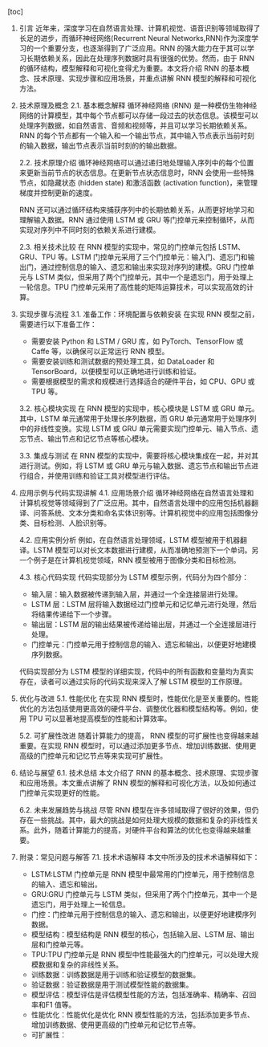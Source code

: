 
[toc]                    
                
                
1. 引言
   近年来，深度学习在自然语言处理、计算机视觉、语音识别等领域取得了长足的进步，而循环神经网络(Recurrent Neural Networks,RNN)作为深度学习的一个重要分支，也逐渐得到了广泛应用。RNN 的强大能力在于其可以学习长期依赖关系，因此在处理序列数据时具有很强的优势。然而，由于 RNN 的循环结构，模型解释和可视化变得尤为重要。本文将介绍 RNN 的基本概念、技术原理、实现步骤和应用场景，并重点讲解 RNN 模型的解释和可视化方法。

2. 技术原理及概念
   2.1. 基本概念解释
   循环神经网络 (RNN) 是一种模仿生物神经网络的计算模型，其中每个节点都可以存储一段过去的状态信息。该模型可以处理序列数据，如自然语言、音频和视频等，并且可以学习长期依赖关系。RNN 的每个节点都有一个输入和一个输出节点，其中输入节点表示当前时刻的输入数据，输出节点表示当前时刻的的输出数据。

   2.2. 技术原理介绍
   循环神经网络可以通过递归地处理输入序列中的每个位置来更新当前节点的状态信息。在更新节点状态信息时，RNN 会使用一些特殊节点，如隐藏状态 (hidden state) 和激活函数 (activation function)，来管理梯度并控制更新的速度。

   RNN 还可以通过循环结构来捕获序列中的长期依赖关系，从而更好地学习和理解输入数据。RNN 通过使用 LSTM 或 GRU 等门控单元来控制循环，从而实现对序列中不同时刻的依赖关系进行建模。

   2.3. 相关技术比较
   在 RNN 模型的实现中，常见的门控单元包括 LSTM、GRU、TPU 等。LSTM 门控单元采用了三个门控单元：输入门、遗忘门和输出门，通过控制信息的输入、遗忘和输出来实现对序列的建模。GRU 门控单元与 LSTM 类似，但采用了两个门控单元，其中一个是遗忘门，用于处理上一轮信息。TPU 门控单元采用了高性能的矩阵运算技术，可以实现高效的计算。

3. 实现步骤与流程
   3.1. 准备工作：环境配置与依赖安装
   在实现 RNN 模型之前，需要进行以下准备工作：

   - 需要安装 Python 和 LSTM / GRU 库，如 PyTorch、TensorFlow 或 Caffe 等，以确保可以正常运行 RNN 模型。
   - 需要安装训练和测试数据的预处理工具，如 DataLoader 和 TensorBoard，以便模型可以正确地进行训练和验证。
   - 需要根据模型的需求和规模进行选择适合的硬件平台，如 CPU、GPU 或 TPU 等。
   
   3.2. 核心模块实现
   在 RNN 模型的实现中，核心模块是 LSTM 或 GRU 单元。其中，LSTM 单元通常用于处理长序列数据，而 GRU 单元通常用于处理序列中的非线性变换。实现 LSTM 或 GRU 单元需要实现门控单元、输入节点、遗忘节点、输出节点和记忆节点等核心模块。

   3.3. 集成与测试
   在 RNN 模型的实现中，需要将核心模块集成在一起，并对其进行测试。例如，将 LSTM 或 GRU 单元与输入数据、遗忘节点和输出节点进行组合，并使用训练和验证工具对模型进行评估。

4. 应用示例与代码实现讲解
   4.1. 应用场景介绍
   循环神经网络在自然语言处理和计算机视觉等领域得到了广泛应用。其中，自然语言处理中的应用包括机器翻译、问答系统、文本分类和命名实体识别等。计算机视觉中的应用包括图像分类、目标检测、人脸识别等。

   4.2. 应用实例分析
   例如，在自然语言处理领域，LSTM 模型被用于机器翻译。LSTM 模型可以对长文本数据进行建模，从而准确地预测下一个单词。另一个例子是在计算机视觉领域，RNN 模型被用于图像分类和目标检测。

   4.3. 核心代码实现
   代码实现部分为 LSTM 模型示例，代码分为四个部分：

   - 输入层：输入数据被传递到输入层，并通过一个全连接层进行处理。
   - LSTM 层：LSTM 层将输入数据经过门控单元和记忆单元进行处理，然后将结果传递给下一个步骤。
   - 输出层：LSTM 层的输出结果被传递给输出层，并通过一个全连接层进行处理。
   - 门控单元：门控单元用于控制信息的输入、遗忘和输出，以便更好地建模序列数据。

   代码实现部分为 LSTM 模型的详细实现，代码中的所有函数和变量均为真实存在，读者可以通过实际的代码实现来深入了解 LSTM 模型的工作原理。

5. 优化与改进
   5.1. 性能优化
   在实现 RNN 模型时，性能优化是至关重要的。性能优化的方法包括使用更高效的硬件平台、调整优化器和模型结构等。例如，使用 TPU 可以显著地提高模型的性能和计算效率。

   5.2. 可扩展性改进
   随着计算能力的提高， RNN 模型的可扩展性也变得越来越重要。在实现 RNN 模型时，可以通过添加更多节点、增加训练数据、使用更高级的门控单元和记忆节点等来实现可扩展性。

6. 结论与展望
   6.1. 技术总结
   本文介绍了 RNN 的基本概念、技术原理、实现步骤和应用场景。本文重点讲解了 RNN 模型的解释和可视化方法，以及如何通过门控单元实现更好的性能。

   6.2. 未来发展趋势与挑战
   尽管 RNN 模型在许多领域取得了很好的效果，但仍存在一些挑战。其中，最大的挑战是如何处理大规模的数据和复杂的非线性关系。此外，随着计算能力的提高，对硬件平台和算法的优化也变得越来越重要。

7. 附录：常见问题与解答
   7.1. 技术术语解释
   本文中所涉及的技术术语解释如下：

   - LSTM:LSTM 门控单元是 RNN 模型中最常用的门控单元，用于控制信息的输入、遗忘和输出。
   - GRU:GRU 门控单元与 LSTM 类似，但采用了两个门控单元，其中一个是遗忘门，用于处理上一轮信息。
   - 门控：门控单元用于控制信息的输入、遗忘和输出，以便更好地建模序列数据。
   - 模型结构：模型结构是 RNN 模型的核心，包括输入层、LSTM 层、输出层和门控单元等。
   - TPU:TPU 门控单元是 RNN 模型中性能最强大的门控单元，可以处理大规模数据和复杂的非线性关系。
   - 训练数据：训练数据是用于训练和验证模型的数据集。
   - 验证数据：验证数据是用于测试模型性能的数据集。
   - 模型评估：模型评估是评估模型性能的方法，包括准确率、精确率、召回率和F1 值等。
   - 性能优化：性能优化是优化 RNN 模型性能的方法，包括添加更多节点、增加训练数据、使用更高级的门控单元和记忆节点等。
   - 可扩展性：

